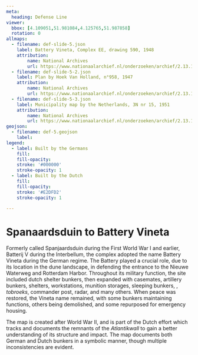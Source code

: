 ```yaml
---
meta:
  heading: Defense Line
viewer:
  bbox: [4.109051,51.981084,4.125765,51.987858]
  rotation: 0
allmaps:
  - filename: def-slide-5.json
    label: Battery Vineta, Complex EE, drawing 590, 1948
    attribution: 
        name: National Archives
        url: https://www.nationaalarchief.nl/onderzoeken/archief/2.13.167/invnr/333/file/NL-HaNA_2.13.167_333_01?eadID=2.13.167&unitID=333&query=
  - filename: def-slide-5-2.json
    label: Plan by Hoek Van Holland, n°958, 1947
    attribution: 
        name: National Archives
        url: https://www.nationaalarchief.nl/onderzoeken/archief/2.13.167/invnr/359/file/NL-HaNA_2.13.167_359_14?eadID=2.13.167&unitID=359&query=
  - filename: def-slide-5-3.json
    label: Municipality map by the Netherlands, 3N nr 15, 1951
    attribution: 
        name: National Archives
        url: https://www.nationaalarchief.nl/onderzoeken/archief/2.13.167/invnr/277/file/NL-HaNA_2.13.167_277_10?eadID=2.13.167&unitID=277&query=
geojson:
  - filename: def-5.geojson
    label:
legend:
  - label: Built by the Germans
    fill: 
    fill-opacity:
    stroke: '#000000'
    stroke-opacity: 1
  - label: Built by the Dutch
    fill: 
    fill-opacity: 
    stroke: '#E2DFD2'
    stroke-opacity: 1

---
```


# Spanaardsduin to Battery Vineta 

Formerly called Spanjaardsduin during the First World War I and earlier, Batterij V during the Interbellum, the complex adopted the name Battery Vineta during the German regime. The Battery played a crucial role, due to its location in the dune landscape, in defending the entrance to the Nieuwe Waterweg and Rotterdam Harbor. Throughout its military function, the site included dutch shelter bunkers, then expanded with casemates, artillery bunkers, shelters, workstations, munition storages, sleeping bunkers, , _tobroeks_, commander post, radar, and many others. When peace was restored, the Vineta name remained, with some bunkers maintaining functions, others being demolished, and some repurposed for emergency housing.

The map is created after World War II, and is part of the Dutch effort which tracks and documents the remnants of the _Atlantikwall_ to gain a better understanding of its structure and impact. The map documents both German and Dutch bunkers in a symbolic manner, though multiple inconsistencies are evident.